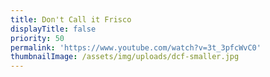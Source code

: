 ```yaml
---
title: Don't Call it Frisco
displayTitle: false
priority: 50
permalink: 'https://www.youtube.com/watch?v=3t_3pfcWvC0'
thumbnailImage: /assets/img/uploads/dcf-smaller.jpg
---
```


